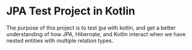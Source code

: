 # JPA Test Project in Kotlin

The purpose of this project is to test jpa with kotlin, and get a better understanding of how JPA, Hibernate, and Kotlin interact when we have nested entities with multiple relation types.